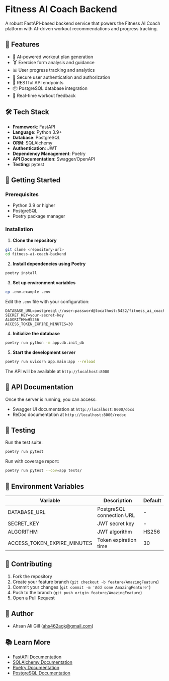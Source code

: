 # Fitness AI Coach Backend

A robust FastAPI-based backend service that powers the Fitness AI Coach platform with AI-driven workout recommendations and progress tracking.

## 🚀 Features

- 🤖 AI-powered workout plan generation
- 🏋️ Exercise form analysis and guidance
- 📊 User progress tracking and analytics
- 🔐 Secure user authentication and authorization
- 📱 RESTful API endpoints
- 📦 PostgreSQL database integration
- 🔄 Real-time workout feedback

## 🛠️ Tech Stack

- **Framework**: FastAPI
- **Language**: Python 3.9+
- **Database**: PostgreSQL
- **ORM**: SQLAlchemy
- **Authentication**: JWT
- **Dependency Management**: Poetry
- **API Documentation**: Swagger/OpenAPI
- **Testing**: pytest



## 🚀 Getting Started

### Prerequisites

- Python 3.9 or higher
- PostgreSQL
- Poetry package manager

### Installation

1. **Clone the repository**
```bash
git clone <repository-url>
cd fitness-ai-coach-backend
```

2. **Install dependencies using Poetry**
```bash
poetry install
```

3. **Set up environment variables**
```bash
cp .env.example .env
```

Edit the `.env` file with your configuration:
```env
DATABASE_URL=postgresql://user:password@localhost:5432/fitness_ai_coach
SECRET_KEY=your-secret-key
ALGORITHM=HS256
ACCESS_TOKEN_EXPIRE_MINUTES=30
```

4. **Initialize the database**
```bash
poetry run python -m app.db.init_db
```

5. **Start the development server**
```bash
poetry run uvicorn app.main:app --reload
```

The API will be available at `http://localhost:8000`

## 📝 API Documentation

Once the server is running, you can access:
- Swagger UI documentation at `http://localhost:8000/docs`
- ReDoc documentation at `http://localhost:8000/redoc`

## 🧪 Testing

Run the test suite:
```bash
poetry run pytest
```

Run with coverage report:
```bash
poetry run pytest --cov=app tests/
```

## 🔐 Environment Variables

| Variable | Description | Default |
|----------|-------------|---------|
| DATABASE_URL | PostgreSQL connection URL | - |
| SECRET_KEY | JWT secret key | - |
| ALGORITHM | JWT algorithm | HS256 |
| ACCESS_TOKEN_EXPIRE_MINUTES | Token expiration time | 30 |

## 🤝 Contributing

1. Fork the repository
2. Create your feature branch (`git checkout -b feature/AmazingFeature`)
3. Commit your changes (`git commit -m 'Add some AmazingFeature'`)
4. Push to the branch (`git push origin feature/AmazingFeature`)
5. Open a Pull Request

## 👥 Author

- Ahsan Ali Gill (ahs462agk@gmail.com)

## 📚 Learn More

- [FastAPI Documentation](https://fastapi.tiangolo.com/)
- [SQLAlchemy Documentation](https://docs.sqlalchemy.org/)
- [Poetry Documentation](https://python-poetry.org/docs/)
- [PostgreSQL Documentation](https://www.postgresql.org/docs/)
